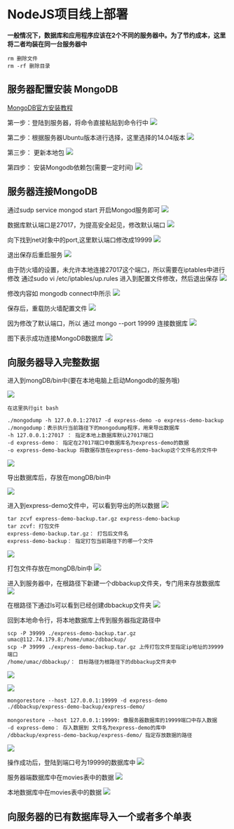# NodeJS项目线上部署

**一般情况下，数据库和应用程序应该在2个不同的服务器中。为了节约成本，这里将二者均装在同一台服务器中**

```
rm 删除文件
rm -rf 删除目录
```


## 服务器配置安装 MongoDB

[MongoDB官方安装教程](https://docs.mongodb.com/manual/tutorial/install-mongodb-on-ubuntu/)

第一步：登陆到服务器，将命令直接粘贴到命令行中
![](/aliyunnodejs/imgs/服务器配置安装MongoDB1.jpg)

第二步：根据服务器Ubuntu版本进行选择，这里选择的14.04版本
![](/aliyunnodejs/imgs/服务器配置安装MongoDB2.jpg)

第三步： 更新本地包
![](/aliyunnodejs/imgs/服务器配置安装MongoDB3.jpg)

第四步： 安装Mongodb依赖包(需要一定时间)
![](/aliyunnodejs/imgs/服务器配置安装MongoDB4.jpg)

## 服务器连接MongoDB

通过sudp service mongod start 开启Mongod服务即可
![](/aliyunnodejs/imgs/服务器配置安装MongoDB5.0.jpg)

数据库默认端口是27017，为提高安全起见，修改默认端口
![](/aliyunnodejs/imgs/服务器配置安装MongoDB6.0.jpg)

向下找到net对象中的port,这里默认端口修改成19999
![](/aliyunnodejs/imgs/服务器配置安装MongoDB6.1.jpg)

退出保存后重启服务
![](/aliyunnodejs/imgs/服务器配置安装MongoDB6.2.0.jpg)

由于防火墙的设置，未允许本地连接27017这个端口，所以需要在iptables中进行修改
通过sudo vi /etc/iptables/up.rules 进入到配置文件修改，然后退出保存
![](/aliyunnodejs/imgs/服务器配置安装MongoDB6.2.jpg)

修改内容如 mongodb connect中所示
![](/aliyunnodejs/imgs/服务器配置安装MongoDB6.3.jpg)

保存后，重载防火墙配置文件
![](/aliyunnodejs/imgs/服务器配置安装MongoDB5.1.jpg)

因为修改了默认端口，所以 通过  mongo --port 19999 连接数据库
![](/aliyunnodejs/imgs/服务器配置安装MongoDB6.5.jpg)

图下表示成功连接MongoDB数据库
![](/aliyunnodejs/imgs/服务器配置安装MongoDB6.6.jpg)

## 向服务器导入完整数据

进入到mongDB/bin中(要在本地电脑上启动Mongodb的服务哦)

![](/aliyunnodejs/imgs/服务器连接MongoDB1.jpg)

```
在这里执行git bash

./mongodump -h 127.0.0.1:27017 -d express-demo -o express-demo-backup
./mongodump：表示执行当前路径下的mongodump程序，用来导出数据库
-h 127.0.0.1:27017 ： 指定本地上数据库默认27017端口
-d express-demo： 指定在27017端口中数据库名为express-demo的数据
-o express-demo-backup 将数据存放在express-demo-backup这个文件名的文件中
```

![](/aliyunnodejs/imgs/服务器连接MongoDB2.jpg)

导出数据库后，存放在mongDB/bin中

![](/aliyunnodejs/imgs/服务器连接MongoDB3.jpg)

进入到express-demo文件中，可以看到导出的所以数据
![](/aliyunnodejs/imgs/服务器连接MongoDB4.jpg)

```
tar zcvf express-demo-backup.tar.gz express-demo-backup
tar zcvf: 打包文件
express-demo-backup.tar.gz： 打包后文件名
express-demo-backup： 指定打包当前路径下的哪一个文件
```
![](/aliyunnodejs/imgs/服务器连接MongoDB5.jpg)

打包文件存放在mongDB/bin中
![](/aliyunnodejs/imgs/服务器连接MongoDB6.jpg)

进入到服务器中，在根路径下新建一个dbbackup文件夹，专门用来存放数据库
![](/aliyunnodejs/imgs/服务器连接MongoDB7.jpg)

在根路径下通过ls可以看到已经创建dbbackup文件夹
![](/aliyunnodejs/imgs/服务器连接MongoDB8.jpg)

回到本地命令行，将本地数据库上传到服务器指定路径中

```
scp -P 39999 ./express-demo-backup.tar.gz umac@112.74.179.8:/home/umac/dbbackup/
scp -P 39999 ./express-demo-backup.tar.gz 上传打包文件至指定ip地址的39999端口
/home/umac/dbbackup/： 目标路径为根路径下的dbbackup文件夹中
```
![](/aliyunnodejs/imgs/服务器连接MongoDB9.jpg)


![](/aliyunnodejs/imgs/服务器连接MongoDB10.jpg)

```
mongorestore --host 127.0.0.1:19999 -d express-demo ./dbbackup/express-demo-backup/express-demo/

mongorestore --host 127.0.0.1:19999: 像服务器数据库的19999端口中存入数据
-d express-demo： 存入数据到 文件名为express-demo的库中
/dbbackup/express-demo-backup/express-demo/ 指定存放数据的路径

```
![](/aliyunnodejs/imgs/服务器连接MongoDB11.jpg)

操作成功后，登陆到端口号为19999的数据库中
![](/aliyunnodejs/imgs/服务器连接MongoDB12.jpg)

服务器端数据库中在movies表中的数据
![](/aliyunnodejs/imgs/服务器连接MongoDB13.jpg)

本地数据库中在movies表中的数据
![](/aliyunnodejs/imgs/服务器连接MongoDB10.jpg)

## 向服务器的已有数据库导入一个或者多个单表

